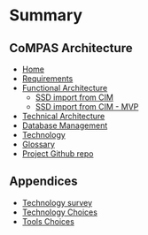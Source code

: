 <!--
SPDX-FileCopyrightText: 2021 Alliander N.V.

SPDX-License-Identifier: CC-BY-4.0
-->

# Summary​

## CoMPAS Architecture

* [Home](README.md)   
* [Requirements](HIGH_LEVEL_REQUIREMENTS.md) 
* [Functional Architecture](FUNCTIONAL_ARCHITECTURE.md)
    * [SSD import from CIM](CIM_61850_MAPPING.md)
    * [SSD import from CIM - MVP](CIM_61850_MAPPING_MVP.md)
* [Technical Architecture](TECHNICAL_ARCHITECTURE.md)
* [Database Management](DATABASE_MANAGEMENT.md)
* [Technology](TECHNOLOGY.md)
* [Glossary](GLOSSARY.md)
* [Project Github repo](https://github.com/com-pas/)

## Appendices

* [Technology survey](TECHNOLOGY_SURVEY.md)
* [Technology Choices](TECHNOLOGY_CHOICES.md)
* [Tools Choices](TOOLS_CHOICES.md)

